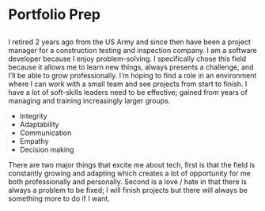 # Portfolio Prep

##

## 

I retired 2 years ago from the US Army and since then have been a project manager for a construction testing and inspection company.  I am a software developer because I enjoy problem-solving.  I specifically chose this field because it allows me to learn new things, always presents a challenge, and I’ll be able to grow professionally.  I’m hoping to find a role in an environment where I can work with a small team and see projects from start to finish.  I have a lot of soft-skills leaders need to be effective; gained from years of managing and training increasingly larger groups.

- Integrity
- Adaptability
- Communication
- Empathy
- Decision making

There are two major things that excite me about tech, first is that the field is constantly growing and adapting which creates a lot of opportunity for me both professionally and personally.  Second is a love / hate in that there is always a problem to be fixed; I will finish projects but there will always be something more to do if I want.
